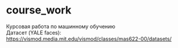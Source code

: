 # course_work  
Курсовая работа по машинному обучению  
Датасет (YALE faces): https://vismod.media.mit.edu/vismod/classes/mas622-00/datasets/
